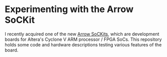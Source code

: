 # Experimenting with the Arrow SoCKit

I recently acquired one of the new [Arrow SoCKits](http://www.arrownac.com/solutions/sockit/),
which are development boards for Altera's Cyclone V ARM processor / FPGA SoCs.
This repository holds some code and hardware descriptions testing various
features of the board.
